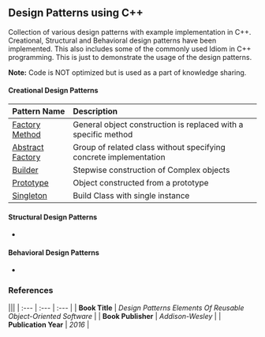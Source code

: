 ## Design Patterns using C++

Collection of various design patterns with example implementation in C++. Creational, Structural and Behavioral design patterns have been implemented. This also includes some of the commonly used Idiom in C++ programming. This is just to demonstrate the usage of the design patterns. 

**Note:** Code is NOT optimized but is used as a part of knowledge sharing.

#### Creational Design Patterns 

| Pattern Name | Description  |
| :---   | :--- |
| [Factory Method] | General object construction is replaced with a specific method |
| [Abstract Factory] | Group of related class without specifying concrete implementation |
| [Builder] | Stepwise construction of Complex objects|
| [Prototype] | Object constructed from a prototype|
| [Singleton] | Build Class with single instance|

#### Structural Design Patterns
-

#### Behavioral Design Patterns
-

### References
|||
| :---   | :---   | :---   |
| **Book Title** | *Design Patterns Elements Of Reusable Object-Oriented Software* |
| **Book Publisher** | *Addison-Wesley* |
| **Publication Year** | *2016* |

[Factory Method]: https://github.com/jayavardhanravi/DesignPatterns/tree/master/FactoryMethod
[Abstract Factory]: https://github.com/jayavardhanravi/DesignPatterns/tree/master/AbstractFactory
[Builder]: https://github.com/jayavardhanravi/DesignPatterns/tree/master/Builder
[Prototype]: https://github.com/jayavardhanravi/DesignPatterns/tree/master/Prototype
[Singleton]: https://github.com/jayavardhanravi/DesignPatterns/tree/master/Singleton